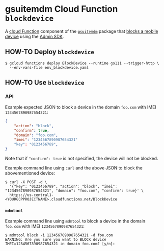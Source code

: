 # gsuitemdm Cloud Function `blockdevice` #

A [cloud Function](https://cloud.google.com/functions/) component of the [`gsuitemdm`](https://github.com/rickt/gsuitemdm) package that [blocks a mobile device](https://developers.google.com/admin-sdk/directory/v1/reference/mobiledevices/action) using the [Admin SDK](https://developers.google.com/admin-sdk).

## HOW-TO Deploy `blockdevice` ##
```
$ gcloud functions deploy BlockDevice --runtime go111 --trigger-http \
  --env-vars-file env_blockdevice.yaml
```

## HOW-TO Use `blockdevice` ##

### API ###
Example expected JSON to block a device in the domain `foo.com` with IMEI `1234567890987654321`:
```json
{
	"action": "block",
	"confirm": true,
	"domain": "foo.com",
	"imei": "1234567890987654321"
	"key": "0123456789",
}
```

Note that if `"confirm": true` is not specified, the device will not be blocked. 

Example command line using `curl` and the above JSON to block the abovementioned device:

```
$ curl -X POST -d \
  '{"key": "0123456789", "action": "block", "imei": "1234567890987654321", "domain": "foo.com", "confirm": true}' \
  https://us-central1-<YOURGCPPROJECTNAME>.cloudfunctions.net/BlockDevice
```

### `mdmtool` ##
Example command line using `mdmtool` to block a device in the domain `foo.com` with IMEI `1234567890987654321`:
```
$ mdmtool block -i 1234567890987654321 -d foo.com
WARNING: Are you sure you want to BLOCK device IMEI=1234567890987654321 in domain foo.com? [y/n]: 
```
